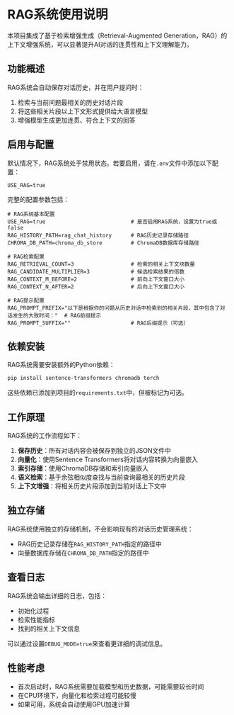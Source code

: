 # RAG系统使用说明

本项目集成了基于检索增强生成（Retrieval-Augmented Generation，RAG）的上下文增强系统，可以显著提升AI对话的连贯性和上下文理解能力。

## 功能概述

RAG系统会自动保存对话历史，并在用户提问时：

1. 检索与当前问题最相关的历史对话片段
2. 将这些相关片段以上下文形式提供给大语言模型
3. 增强模型生成更加连贯、符合上下文的回答

## 启用与配置

默认情况下，RAG系统处于禁用状态。若要启用，请在`.env`文件中添加以下配置：

```
USE_RAG=true
```

完整的配置参数包括：

```
# RAG系统基本配置
USE_RAG=true                           # 是否启用RAG系统，设置为true或false
RAG_HISTORY_PATH=rag_chat_history      # RAG历史记录存储路径
CHROMA_DB_PATH=chroma_db_store         # ChromaDB数据库存储路径

# RAG检索配置
RAG_RETRIEVAL_COUNT=3                  # 检索的相关上下文块数量
RAG_CANDIDATE_MULTIPLIER=3             # 候选检索结果的倍数
RAG_CONTEXT_M_BEFORE=2                 # 前向上下文窗口大小
RAG_CONTEXT_N_AFTER=2                  # 后向上下文窗口大小

# RAG提示配置
RAG_PROMPT_PREFIX="以下是根据你的问题从历史对话中检索到的相关片段，其中包含了对话发生的大致时间："  # RAG前缀提示
RAG_PROMPT_SUFFIX=""                   # RAG后缀提示（可选）
```

## 依赖安装

RAG系统需要安装额外的Python依赖：

```bash
pip install sentence-transformers chromadb torch
```

这些依赖已添加到项目的`requirements.txt`中，但被标记为可选。

## 工作原理

RAG系统的工作流程如下：

1. **保存历史**：所有对话内容会被保存到独立的JSON文件中
2. **向量化**：使用Sentence Transformers将对话内容转换为向量嵌入
3. **索引存储**：使用ChromaDB存储和索引向量嵌入
4. **语义检索**：基于余弦相似度查找与当前查询最相关的历史片段
5. **上下文增强**：将相关历史片段添加到当前对话上下文中

## 独立存储

RAG系统使用独立的存储机制，不会影响现有的对话历史管理系统：

- RAG历史记录存储在`RAG_HISTORY_PATH`指定的路径中
- 向量数据库存储在`CHROMA_DB_PATH`指定的路径中

## 查看日志

RAG系统会输出详细的日志，包括：

- 初始化过程
- 检索性能指标
- 找到的相关上下文信息

可以通过设置`DEBUG_MODE=true`来查看更详细的调试信息。

## 性能考虑

- 首次启动时，RAG系统需要加载模型和历史数据，可能需要较长时间
- 在CPU环境下，向量化和检索过程可能较慢
- 如果可用，系统会自动使用GPU加速计算 